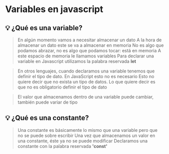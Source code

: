 # Variables en javascript

## 💡 ¿Qué es una variable?
> En algún momento vamos a necesitar almacenar un dato
> A la hora de almacenar un dato este se va a almacenar en memoria
> No es algo que podamos abrazar, no es algo que podamos tocar: está en memoria
> A este espacio de memoria le llamamos variables
> Para declarar una variable en Javascript utilizamos la palabra reservada **let**

> En otros lenguajes, cuando declaramos una variable tenemos que definir el tipo de dato.
> En JavaScript esto no es necesario
> Esto no quiere decir que no exista un tipo de datos. Lo que quiere decir es que no es obligatorio definir el tipo de dato

> El valor que almacenamos dentro de una variable puede cambiar, también puede variar de tipo

## 💡 ¿Qué es una constante?
> Una constante es básicamente lo mismo que una variable pero que no se puede sobre escribir
> Una vez que almacenamos un valor en una constante, éste ya no se puede modificar
> Declaramos una constante con la palabra reservada **'const'**
